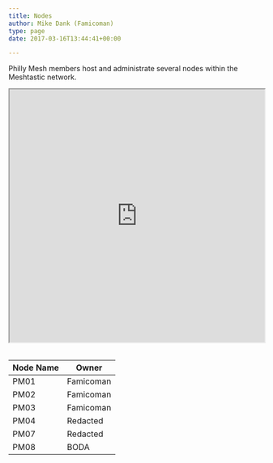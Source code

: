 ```yaml
---
title: Nodes
author: Mike Dank (Famicoman)
type: page
date: 2017-03-16T13:44:41+00:00

---
```

Philly Mesh members host and administrate several nodes within the Meshtastic network.

<iframe src="https://www.google.com/maps/d/u/0/embed?mid=1Zi9XvyqAW56dq4zsYGZdge8KWYaxoxk&ehbc=2E312F&noprof=1" width="100%" height="500"></iframe><br><br>
  
| Node Name   | Owner       |
| ----------- | ----------- |
| PM01        | Famicoman   |
| PM02        | Famicoman   |
| PM03        | Famicoman   |
| PM04        | Redacted    |
| PM07        | Redacted    |
| PM08        | BODA        |
